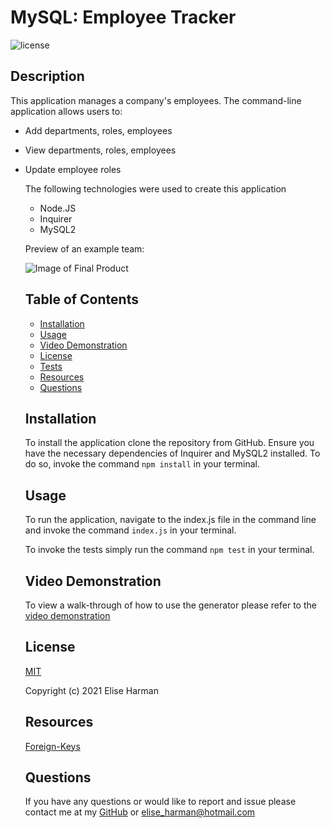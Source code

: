 # MySQL: Employee Tracker

![license](https://img.shields.io/badge/License-MIT-blue.svg)

## Description

This application manages a company's employees. The command-line application allows users to:

- Add departments, roles, employees

- View departments, roles, employees

- Update employee roles

  The following technologies were used to create this application

  - Node.JS
  - Inquirer
  - MySQL2

  Preview of an example team:

  ![Image of Final Product](assets/images/teamProfile.png)

  ## Table of Contents

  - [Installation](#installation)
  - [Usage](#usage)
  - [Video Demonstration](#videoDemo)
  - [License](#license)
  - [Tests](#tests)
  - [Resources](#resources)
  - [Questions](#questions)

  ## Installation

  To install the application clone the repository from GitHub. Ensure you have the necessary dependencies of Inquirer and MySQL2 installed. To do so, invoke the command `npm install` in your terminal.

  ## Usage

  To run the application, navigate to the index.js file in the command line and invoke the command `index.js` in your terminal.

  To invoke the tests simply run the command `npm test` in your terminal.

  ## Video Demonstration

  To view a walk-through of how to use the generator please refer to the [video demonstration](https://youtu.be/qyBaR4EoQuc)

  ## License

  [MIT](https://choosealicense.com/licenses/mit/)

  Copyright (c) 2021 Elise Harman

  ## Resources

  [Foreign-Keys](https://dev.mysql.com/doc/refman/8.0/en/create-table-foreign-keys.html)

  ## Questions

  If you have any questions or would like to report and issue please contact me at my [GitHub](https://github.com/harmane4) or elise_harman@hotmail.com
